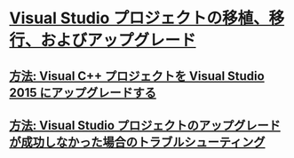 # [Visual Studio プロジェクトの移植、移行、およびアップグレード](porting-migrating-and-upgrading-visual-studio-projects.md)
## [方法: Visual C++ プロジェクトを Visual Studio 2015 にアップグレードする](how-to-upgrade-visual-cpp-projects-to-visual-studio-2015.md)
## [方法: Visual Studio プロジェクトのアップグレードが成功しなかった場合のトラブルシューティング](how-to-troubleshoot-unsuccessful-visual-studio-project-upgrades.md)
